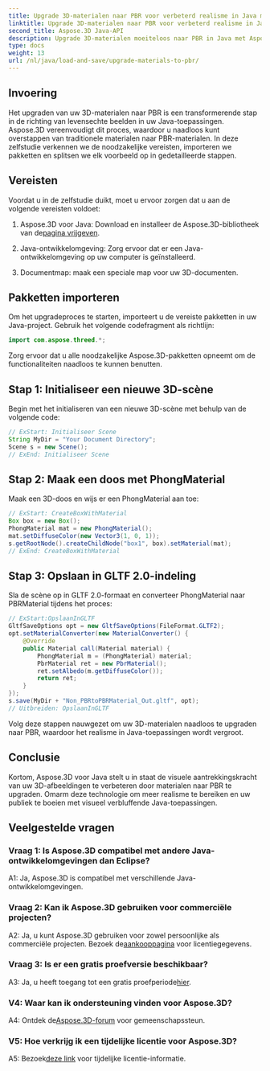 ```yaml
---
title: Upgrade 3D-materialen naar PBR voor verbeterd realisme in Java met Aspose.3D
linktitle: Upgrade 3D-materialen naar PBR voor verbeterd realisme in Java met Aspose.3D
second_title: Aspose.3D Java-API
description: Upgrade 3D-materialen moeiteloos naar PBR in Java met Aspose.3D. Bereik een verbeterd realisme voor boeiende beelden.
type: docs
weight: 13
url: /nl/java/load-and-save/upgrade-materials-to-pbr/
---
```

## Invoering

Het upgraden van uw 3D-materialen naar PBR is een transformerende stap in de richting van levensechte beelden in uw Java-toepassingen. Aspose.3D vereenvoudigt dit proces, waardoor u naadloos kunt overstappen van traditionele materialen naar PBR-materialen. In deze zelfstudie verkennen we de noodzakelijke vereisten, importeren we pakketten en splitsen we elk voorbeeld op in gedetailleerde stappen.

## Vereisten

Voordat u in de zelfstudie duikt, moet u ervoor zorgen dat u aan de volgende vereisten voldoet:

1.  Aspose.3D voor Java: Download en installeer de Aspose.3D-bibliotheek van de[pagina vrijgeven](https://releases.aspose.com/3d/java/).

2. Java-ontwikkelomgeving: Zorg ervoor dat er een Java-ontwikkelomgeving op uw computer is geïnstalleerd.

3. Documentmap: maak een speciale map voor uw 3D-documenten.

## Pakketten importeren

Om het upgradeproces te starten, importeert u de vereiste pakketten in uw Java-project. Gebruik het volgende codefragment als richtlijn:

```java
import com.aspose.threed.*;
```

Zorg ervoor dat u alle noodzakelijke Aspose.3D-pakketten opneemt om de functionaliteiten naadloos te kunnen benutten.

## Stap 1: Initialiseer een nieuwe 3D-scène

Begin met het initialiseren van een nieuwe 3D-scène met behulp van de volgende code:

```java
// ExStart: Initialiseer Scene
String MyDir = "Your Document Directory";
Scene s = new Scene();
// ExEnd: Initialiseer Scene
```

## Stap 2: Maak een doos met PhongMaterial

Maak een 3D-doos en wijs er een PhongMaterial aan toe:

```java
// ExStart: CreateBoxWithMaterial
Box box = new Box();
PhongMaterial mat = new PhongMaterial();
mat.setDiffuseColor(new Vector3(1, 0, 1));
s.getRootNode().createChildNode("box1", box).setMaterial(mat);
// ExEnd: CreateBoxWithMaterial
```

## Stap 3: Opslaan in GLTF 2.0-indeling

Sla de scène op in GLTF 2.0-formaat en converteer PhongMaterial naar PBRMaterial tijdens het proces:

```java
// ExStart:OpslaanInGLTF
GltfSaveOptions opt = new GltfSaveOptions(FileFormat.GLTF2);
opt.setMaterialConverter(new MaterialConverter() {
    @Override
    public Material call(Material material) {
        PhongMaterial m = (PhongMaterial) material;
        PbrMaterial ret = new PbrMaterial();
        ret.setAlbedo(m.getDiffuseColor());
        return ret;
    }
});
s.save(MyDir + "Non_PBRtoPBRMaterial_Out.gltf", opt);
// Uitbreiden: OpslaanInGLTF
```

Volg deze stappen nauwgezet om uw 3D-materialen naadloos te upgraden naar PBR, waardoor het realisme in Java-toepassingen wordt vergroot.

## Conclusie

Kortom, Aspose.3D voor Java stelt u in staat de visuele aantrekkingskracht van uw 3D-afbeeldingen te verbeteren door materialen naar PBR te upgraden. Omarm deze technologie om meer realisme te bereiken en uw publiek te boeien met visueel verbluffende Java-toepassingen.

## Veelgestelde vragen

### Vraag 1: Is Aspose.3D compatibel met andere Java-ontwikkelomgevingen dan Eclipse?

A1: Ja, Aspose.3D is compatibel met verschillende Java-ontwikkelomgevingen.

### Vraag 2: Kan ik Aspose.3D gebruiken voor commerciële projecten?

 A2: Ja, u kunt Aspose.3D gebruiken voor zowel persoonlijke als commerciële projecten. Bezoek de[aankooppagina](https://purchase.aspose.com/buy) voor licentiegegevens.

### Vraag 3: Is er een gratis proefversie beschikbaar?

 A3: Ja, u heeft toegang tot een gratis proefperiode[hier](https://releases.aspose.com/).

### V4: Waar kan ik ondersteuning vinden voor Aspose.3D?

 A4: Ontdek de[Aspose.3D-forum](https://forum.aspose.com/c/3d/18) voor gemeenschapssteun.

### V5: Hoe verkrijg ik een tijdelijke licentie voor Aspose.3D?

 A5: Bezoek[deze link](https://purchase.aspose.com/temporary-license/) voor tijdelijke licentie-informatie.